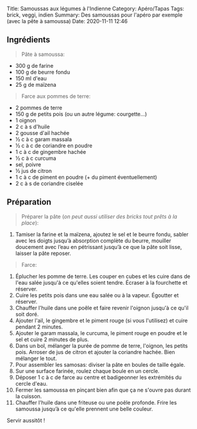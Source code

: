 Title: Samoussas aux légumes à l'Indienne
Category: Apéro/Tapas
Tags: brick, veggi, indien
Summary: Des samoussas pour l'apéro par exemple (avec la pête à samoussa)
Date: 2020-11-11 12:46

## Ingrédients
> Pâte à samoussa:
- 300 g de farine
- 100 g de beurre fondu
- 150 ml d'eau
- 25 g de maïzena
> Farce aux pommes de terre:
- 2 pommes de terre
- 150 g de petits pois (ou un autre légume: courgette...)
- 1 oignon
- 2 c à s d'huile
- 2 gousse d'ail hachée
- ½ c à c garam massala
- ½ c à c de coriandre en poudre
- 1 c à c de gingembre hachée
- ½ c à c curcuma
- sel, poivre
- ½ jus de citron
- 1 c à c de piment en poudre (+ du piment éventuellement)
- 2 c à s de coriandre ciselée

## Préparation
> Préparer la pâte (*on peut aussi utiliser des bricks tout prêts à la place*):
1. Tamiser la farine et la maïzena, ajoutez le sel et le beurre fondu, sabler avec les doigts jusqu’à absorption complète du beurre, mouiller doucement avec l’eau en pétrissant jusqu’à ce que la pâte soit lisse, laisser la pâte reposer.

> Farce:
1. Éplucher les pomme de terre. Les couper en cubes et les cuire dans de l'eau salée jusqu'à ce qu'elles soient tendre. Écraser à la fourchette et réserver.
2. Cuire les petits pois dans une eau salée ou à la vapeur. Égoutter et réserver.
3. Chauffer l'huile dans une poêle et faire revenir l'oignon jusqu'à ce qu'il soit doré.
4. Ajouter l'ail, le gingembre et le piment rouge (si vous l'utilisez) et cuire pendant 2 minutes.
5. Ajouter le garam massala, le curcuma, le piment rouge en poudre et le sel et cuire 2 minutes de plus.
6. Dans un bol, mélanger la purée de pomme de terre, l'oignon, les petits pois.
Arroser de jus de citron et ajouter la coriandre hachée. Bien mélanger le tout.
7. Pour assembler les samosas: diviser la pâte en boules de taille égale.
8. Sur une surface farinée, roulez chaque boule en un cercle.
9. Déposer 1 c à c de farce au centre et badigeonner les extrémités du cercle d'eau.
10. Fermer les samoussa en pinçant bien afin que ça ne s'ouvre pas durant la cuisson.
11. Chauffer l'huile dans une friteuse ou une poêle profonde. Frire les samoussa jusqu’à ce qu'elle prennent une belle couleur.

Servir aussitôt !
